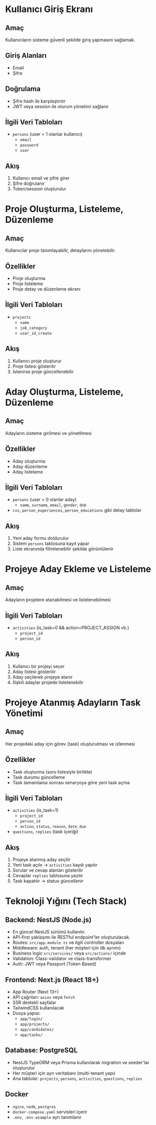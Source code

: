 # Kullanıcı Giriş Ekranı

## Amaç
Kullanıcıların sisteme güvenli şekilde giriş yapmasını sağlamak.

## Giriş Alanları
- Email
- Şifre

## Doğrulama
- Şifre hash ile karşılaştırılır
- JWT veya session ile oturum yönetimi sağlanır

## İlgili Veri Tabloları
- `persons` (user = 1 olanlar kullanıcı)
  - `email`
  - `password`
  - `user`

## Akış
1. Kullanıcı email ve şifre girer
2. Şifre doğrulanır
3. Token/session oluşturulur

# Proje Oluşturma, Listeleme, Düzenleme

## Amaç
Kullanıcılar proje tanımlayabilir, detaylarını yönetebilir.

## Özellikler
- Proje oluşturma
- Proje listeleme
- Proje detay ve düzenleme ekranı

## İlgili Veri Tabloları
- `projects`
  - `name`
  - `job_category`
  - `user_id_create`

## Akış
1. Kullanıcı proje oluşturur
2. Proje listesi gösterilir
3. İstenirse proje güncellenebilir

# Aday Oluşturma, Listeleme, Düzenleme

## Amaç
Adayların sisteme girilmesi ve yönetilmesi

## Özellikler
- Aday oluşturma
- Aday düzenleme
- Aday listeleme

## İlgili Veri Tabloları
- `persons` (user = 0 olanlar aday)
  - `name`, `surname`, `email`, `gender`, `dob`
- `cvs`, `person_experiences`, `person_educations` gibi detay tablolar

## Akış
1. Yeni aday formu doldurulur
2. Sistem `persons` tablosuna kayıt yapar
3. Liste ekranında filtrelenebilir şekilde görüntülenir

# Projeye Aday Ekleme ve Listeleme

## Amaç
Adayların projelere atanabilmesi ve listelenebilmesi

## İlgili Veri Tabloları
- `activities` (is_task=0 && action=PROJECT_ASSIGN vb.)
  - `project_id`
  - `person_id`

## Akış
1. Kullanıcı bir projeyi seçer
2. Aday listesi gösterilir
3. Aday seçilerek projeye atanır
4. İlişkili adaylar projede listelenebilir

# Projeye Atanmış Adayların Task Yönetimi

## Amaç
Her projedeki aday için görev (task) oluşturulması ve izlenmesi

## Özellikler
- Task oluşturma (soru listesiyle birlikte)
- Task durumu güncelleme
- Task tamamlama sonrası senaryoya göre yeni task açma

## İlgili Veri Tabloları
- `activities` (is_task=1)
  - `project_id`
  - `person_id`
  - `action`, `status`, `reason`, `date_due`
- `questions`, `replies` (task içeriği)

## Akış
1. Projeye atanmış aday seçilir
2. Yeni task açılır → `activities` kaydı yapılır
3. Sorular ve cevap alanları gösterilir
4. Cevaplar `replies` tablosuna yazılır
5. Task kapatılır → status güncellenir

# Teknoloji Yığını (Tech Stack)

## Backend: NestJS (Node.js)
- En güncel NestJS sürümü kullanılır.
- API-first yaklaşımı ile RESTful endpoint'ler oluşturulacak.
- Routes: `src/app.module.ts` ve ilgili controller dosyaları
- Middleware: auth, tenant (her müşteri için db ayrımı)
- Business logic `src/services/` veya `src/actions/` içinde
- Validation: Class-validator ve class-transformer
- Auth: JWT veya Passport (Token Based)

## Frontend: Next.js (React 18+)
- App Router (Next 13+)
- API çağrıları: `axios` veya `fetch`
- SSR destekli sayfalar
- TailwindCSS kullanılacak
- Dosya yapısı:
  - `app/login/`
  - `app/projects/`
  - `app/candidates/`
  - `app/tasks/`

## Database: PostgreSQL
- NestJS TypeORM veya Prisma kullanılarak migration ve seeder'lar oluşturulur
- Her müşteri için ayrı veritabanı (multi-tenant yapı)
- Ana tablolar: `projects`, `persons`, `activities`, `questions`, `replies`

## Docker
- `nginx`, `node`, `postgres`
- `docker-compose.yaml` servisleri içerir
- `.env`, `.env.example` ayrı tanımlanır